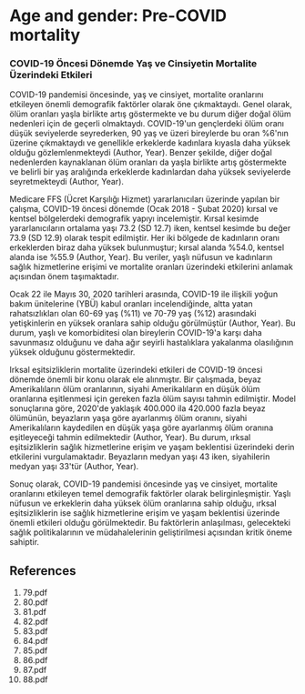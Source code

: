 # Age and gender: Pre-COVID mortality

### COVID-19 Öncesi Dönemde Yaş ve Cinsiyetin Mortalite Üzerindeki Etkileri

COVID-19 pandemisi öncesinde, yaş ve cinsiyet, mortalite oranlarını etkileyen önemli demografik faktörler olarak öne çıkmaktaydı. Genel olarak, ölüm oranları yaşla birlikte artış göstermekte ve bu durum diğer doğal ölüm nedenleri için de geçerli olmaktaydı. COVID-19'un gençlerdeki ölüm oranı düşük seviyelerde seyrederken, 90 yaş ve üzeri bireylerde bu oran %6'nın üzerine çıkmaktaydı ve genellikle erkeklerde kadınlara kıyasla daha yüksek olduğu gözlemlenmekteydi (Author, Year). Benzer şekilde, diğer doğal nedenlerden kaynaklanan ölüm oranları da yaşla birlikte artış göstermekte ve belirli bir yaş aralığında erkeklerde kadınlardan daha yüksek seviyelerde seyretmekteydi (Author, Year).

Medicare FFS (Ücret Karşılığı Hizmet) yararlanıcıları üzerinde yapılan bir çalışma, COVID-19 öncesi dönemde (Ocak 2018 - Şubat 2020) kırsal ve kentsel bölgelerdeki demografik yapıyı incelemiştir. Kırsal kesimde yararlanıcıların ortalama yaşı 73.2 (SD 12.7) iken, kentsel kesimde bu değer 73.9 (SD 12.9) olarak tespit edilmiştir. Her iki bölgede de kadınların oranı erkeklerden biraz daha yüksek bulunmuştur; kırsal alanda %54.0, kentsel alanda ise %55.9 (Author, Year). Bu veriler, yaşlı nüfusun ve kadınların sağlık hizmetlerine erişimi ve mortalite oranları üzerindeki etkilerini anlamak açısından önem taşımaktadır.

Ocak 22 ile Mayıs 30, 2020 tarihleri arasında, COVID-19 ile ilişkili yoğun bakım ünitelerine (YBÜ) kabul oranları incelendiğinde, altta yatan rahatsızlıkları olan 60-69 yaş (%11) ve 70-79 yaş (%12) arasındaki yetişkinlerin en yüksek oranlara sahip olduğu görülmüştür (Author, Year). Bu durum, yaşlı ve komorbiditesi olan bireylerin COVID-19'a karşı daha savunmasız olduğunu ve daha ağır seyirli hastalıklara yakalanma olasılığının yüksek olduğunu göstermektedir.

Irksal eşitsizliklerin mortalite üzerindeki etkileri de COVID-19 öncesi dönemde önemli bir konu olarak ele alınmıştır. Bir çalışmada, beyaz Amerikalıların ölüm oranlarının, siyahi Amerikalıların en düşük ölüm oranlarına eşitlenmesi için gereken fazla ölüm sayısı tahmin edilmiştir. Model sonuçlarına göre, 2020'de yaklaşık 400.000 ila 420.000 fazla beyaz ölümünün, beyazların yaşa göre ayarlanmış ölüm oranını, siyahi Amerikalıların kaydedilen en düşük yaşa göre ayarlanmış ölüm oranına eşitleyeceği tahmin edilmektedir (Author, Year). Bu durum, ırksal eşitsizliklerin sağlık hizmetlerine erişim ve yaşam beklentisi üzerindeki derin etkilerini vurgulamaktadır. Beyazların medyan yaşı 43 iken, siyahilerin medyan yaşı 33'tür (Author, Year).

Sonuç olarak, COVID-19 pandemisi öncesinde yaş ve cinsiyet, mortalite oranlarını etkileyen temel demografik faktörler olarak belirginleşmiştir. Yaşlı nüfusun ve erkeklerin daha yüksek ölüm oranlarına sahip olduğu, ırksal eşitsizliklerin ise sağlık hizmetlerine erişim ve yaşam beklentisi üzerinde önemli etkileri olduğu görülmektedir. Bu faktörlerin anlaşılması, gelecekteki sağlık politikalarının ve müdahalelerinin geliştirilmesi açısından kritik öneme sahiptir.


## References

1. 79.pdf
2. 80.pdf
3. 81.pdf
4. 82.pdf
5. 83.pdf
6. 84.pdf
7. 85.pdf
8. 86.pdf
9. 87.pdf
10. 88.pdf
